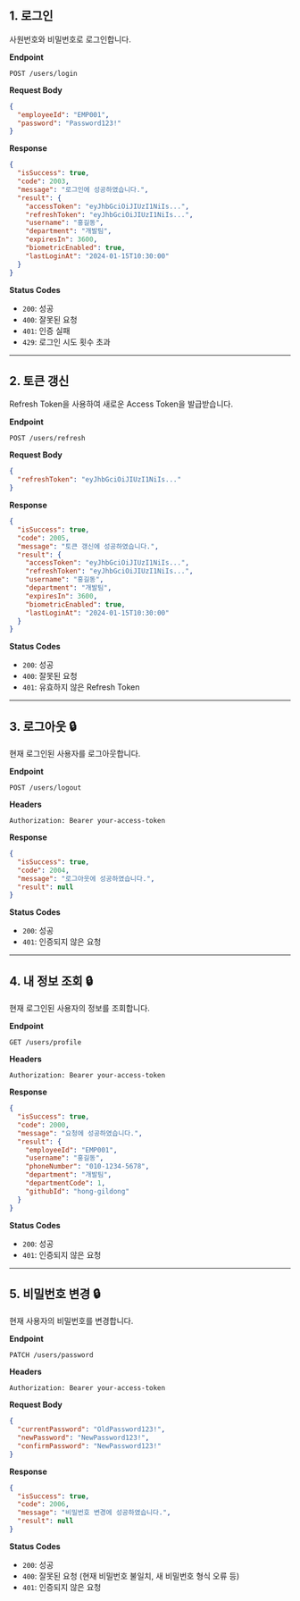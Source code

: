## 1. 로그인

사원번호와 비밀번호로 로그인합니다.

**Endpoint**
```
POST /users/login
```

**Request Body**
```json
{
  "employeeId": "EMP001",
  "password": "Password123!"
}
```

**Response**
```json
{
  "isSuccess": true,
  "code": 2003,
  "message": "로그인에 성공하였습니다.",
  "result": {
    "accessToken": "eyJhbGciOiJIUzI1NiIs...",
    "refreshToken": "eyJhbGciOiJIUzI1NiIs...",
    "username": "홍길동",
    "department": "개발팀",
    "expiresIn": 3600,
    "biometricEnabled": true,
    "lastLoginAt": "2024-01-15T10:30:00"
  }
}
```

**Status Codes**
- `200`: 성공
- `400`: 잘못된 요청
- `401`: 인증 실패
- `429`: 로그인 시도 횟수 초과

---

## 2. 토큰 갱신

Refresh Token을 사용하여 새로운 Access Token을 발급받습니다.

**Endpoint**
```
POST /users/refresh
```

**Request Body**
```json
{
  "refreshToken": "eyJhbGciOiJIUzI1NiIs..."
}
```

**Response**
```json
{
  "isSuccess": true,
  "code": 2005,
  "message": "토큰 갱신에 성공하였습니다.",
  "result": {
    "accessToken": "eyJhbGciOiJIUzI1NiIs...",
    "refreshToken": "eyJhbGciOiJIUzI1NiIs...",
    "username": "홍길동",
    "department": "개발팀",
    "expiresIn": 3600,
    "biometricEnabled": true,
    "lastLoginAt": "2024-01-15T10:30:00"
  }
}
```

**Status Codes**
- `200`: 성공
- `400`: 잘못된 요청
- `401`: 유효하지 않은 Refresh Token

---

## 3. 로그아웃 🔒

현재 로그인된 사용자를 로그아웃합니다.

**Endpoint**
```
POST /users/logout
```

**Headers**
```
Authorization: Bearer your-access-token
```

**Response**
```json
{
  "isSuccess": true,
  "code": 2004,
  "message": "로그아웃에 성공하였습니다.",
  "result": null
}
```

**Status Codes**
- `200`: 성공
- `401`: 인증되지 않은 요청

---

## 4. 내 정보 조회 🔒

현재 로그인된 사용자의 정보를 조회합니다.

**Endpoint**
```
GET /users/profile
```

**Headers**
```
Authorization: Bearer your-access-token
```

**Response**
```json
{
  "isSuccess": true,
  "code": 2000,
  "message": "요청에 성공하였습니다.",
  "result": {
    "employeeId": "EMP001",
    "username": "홍길동",
    "phoneNumber": "010-1234-5678",
    "department": "개발팀",
    "departmentCode": 1,
    "githubId": "hong-gildong"
  }
}
```

**Status Codes**
- `200`: 성공
- `401`: 인증되지 않은 요청

---

## 5. 비밀번호 변경 🔒

현재 사용자의 비밀번호를 변경합니다.

**Endpoint**
```
PATCH /users/password
```

**Headers**
```
Authorization: Bearer your-access-token
```

**Request Body**
```json
{
  "currentPassword": "OldPassword123!",
  "newPassword": "NewPassword123!",
  "confirmPassword": "NewPassword123!"
}
```

**Response**
```json
{
  "isSuccess": true,
  "code": 2006,
  "message": "비밀번호 변경에 성공하였습니다.",
  "result": null
}
```

**Status Codes**
- `200`: 성공
- `400`: 잘못된 요청 (현재 비밀번호 불일치, 새 비밀번호 형식 오류 등)
- `401`: 인증되지 않은 요청